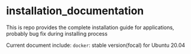 # installation_documentation
This is repo provides the complete installation guide for applications, probably bug fix during installing process

Current document include:
`docker`: stable version(focal) for Ubuntu 20.04

